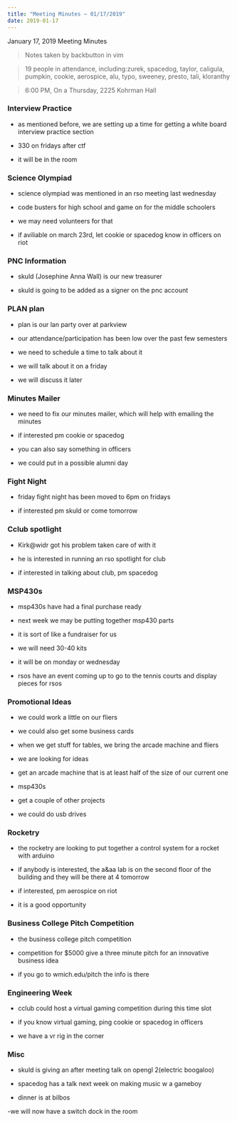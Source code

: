 ```yaml
---
title: "Meeting Minutes – 01/17/2019"
date: 2019-01-17
---
```

January 17, 2019 Meeting Minutes
> Notes taken by backbutton in vim

> 19 people in attendance, including:zurek, spacedog, taylor, caligula, pumpkin, cookie, aerospice, alu, typo, sweeney, presto, tali, kloranthy





> 6:00 PM, On a Thursday, 2225 Kohrman Hall

### Interview Practice

* as mentioned before, we are setting up a time for getting a white board interview practice section

* 330 on fridays after ctf

* it will be in the room

### Science Olympiad

* science olympiad was mentioned in an rso meeting last wednesday

* code busters for high school and game on for the middle schoolers

* we may need volunteers for that

* if aviliable on march 23rd, let cookie or spacedog know in officers on riot

### PNC Information

* skuld (Josephine Anna Wall) is our new treasurer

* skuld is going to be added as a signer on the pnc account

### PLAN plan

* plan is our lan party over at parkview

* our attendance/participation has been low over the past few semesters

* we need to schedule a time to talk about it

* we will talk about it on a friday

* we will discuss it later

### Minutes Mailer

* we need to fix our minutes mailer, which will help with emailing the minutes

* if interested pm cookie or spacedog

* you can also say something in officers

* we could put in a possible alumni day

### Fight Night

* friday fight night has been moved to 6pm on fridays

* if interested pm skuld or come tomorrow

### Cclub spotlight

* Kirk@widr got his problem taken care of with it

* he is interested in running an rso spotlight for club

* if interested in talking about club, pm spacedog

### MSP430s

* msp430s have had a final purchase ready

* next week we may be putting together msp430 parts

* it is sort of like a fundraiser for us

* we will need 30-40 kits

* it will be on monday or wednesday

* rsos have an event coming up to go to the tennis courts and display pieces for rsos

### Promotional Ideas

* we could work a little on our fliers

* we could also get some business cards

* when we get stuff for tables, we bring the arcade machine and fliers

* we are looking for ideas

* get an arcade machine that is at least half of the size of our current one

* msp430s

* get a couple of other projects

* we could do usb drives

### Rocketry

* the rocketry are looking to put together a control system for a rocket with arduino

* if anybody is interested, the a&aa lab is on the second floor of the building and they will be there at 4 tomorrow

* if interested, pm aerospice on riot

* it is a good opportunity

### Business College Pitch Competition

* the business college pitch competition

* competition for $5000 give a three minute pitch for an innovative business idea

* if you go to wmich.edu/pitch the info is there

### Engineering Week 

* cclub could host a virtual gaming competition during this time slot

* if you know virtual gaming, ping cookie or spacedog in officers

* we have a vr rig in the corner

### Misc

* skuld is giving an after meeting talk on opengl 2(electric boogaloo)

* spacedog has a talk next week on making music w a gameboy

* dinner is at bilbos

-we will now have a switch dock in the room
